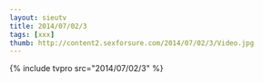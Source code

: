 ```yaml
--- 
layout: sieutv
title: 2014/07/02/3
tags: [xxx]
thumb: http://content2.sexforsure.com/2014/07/02/3/Video.jpg
---
```

{% include tvpro src="2014/07/02/3" %} 
